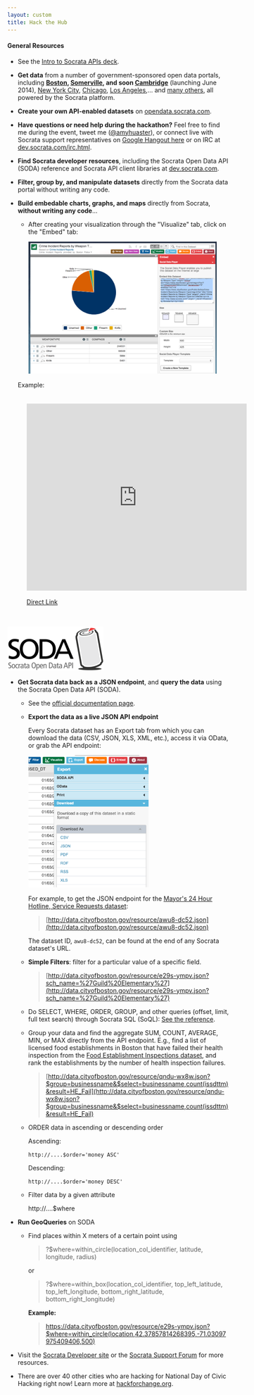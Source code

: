 ```yaml
---
layout: custom
title: Hack the Hub
---
```


#### General Resources

* See the [Intro to Socrata APIs deck](http://socrata.github.io/presentations/hackathons/2014-05-31-ndoch/#/).

* **Get data** from a number of government-sponsored open data portals, including **[Boston](https://data.cityofboston.gov), [Somerville](https://data.somervillema.gov/), and soon [Cambridge](http://www.cambridgema.gov/itd/opendata.aspx)** (launching June 2014), [New York City](https://nycopendata.socrata.com/), [Chicago](https://data.cityofchicago.org/), [Los Angeles](https://controllerdata.lacity.org/),... and [many others](http://www.socrata.com/customer-spotlight/), all powered by the Socrata platform.

* **Create your own API-enabled datasets** on [opendata.socrata.com](http://opendata.socrata.com).

* **Have questions or need help during the hackathon?** Feel free to find me during the event, tweet me ([@amyhuaster](http://twitter.com/amyhuaster)), or connect live with Socrata support representatives on [Google Hangout here](https://plus.google.com/events/ctgbej1ttlt7pnltjb75sjm68n0) or on IRC at [dev.socrata.com/irc.html](http://dev.socrata.com/irc.html).

* **Find Socrata developer resources**, including the Socrata Open Data API (SODA) reference and Socrata API client libraries at [dev.socrata.com](http://dev.socrata.com).

* **Filter, group by, and manipulate datasets** directly from the Socrata data portal without writing any code.

* **Build embedable charts, graphs, and maps** directly from Socrata, **without writing any code**... <expand></expand>

  * After creating your visualization through the "Visualize" tab, click on the "Embed" tab:

    <img src="../assets/images/embed_snapshot.png" height="300">

  Example:

  <div style="padding: 20px"><iframe width="500px" title="Crime Incident Reports by Weapon Type" height="425px" src="https://data.cityofboston.gov/w/vwgc-k7be/?cur=XOqti4O4M3T&from=root" frameborder="0" scrolling="no"><a href="https://data.cityofboston.gov/Public-Safety/Crime-Incident-Reports-by-Weapon-Type/vwgc-k7be" title="Crime Incident Reports by Weapon Type" target="_blank">Crime Incident Reports by Weapon Type</a></iframe><p><a href="https://data.cityofboston.gov/Public-Safety/Crime-Incident-Reports-by-Weapon-Type/vwgc-k7be" target="_blank">Direct Link</a></p></div>

<img src="/assets/images/soda_logo.png">

* **Get Socrata data back as a JSON endpoint**, and **query the data** using the Socrata Open Data API (SODA). <expand></expand>

  * See the [official documentation page](http://dev.socrata.com/docs/queries.html).

  * **Export the data as a live JSON API endpoint**


    Every Socrata dataset has an Export tab from which you can download the data (CSV, JSON, XLS, XML, etc.), access it via OData, or grab the API endpoint:

    <img src="../assets/images/export_snapshot.png" height="300">

    For example, to get the JSON endpoint for the [Mayor's 24 Hour Hotline, Service Requests dataset](https://data.cityofboston.gov/City-Services/Mayor-s-24-Hour-Hotline-Service-Requests/awu8-dc52):

    >[http://data.cityofboston.gov/resource/awu8-dc52.json](http://data.cityofboston.gov/resource/awu8-dc52.json)

    The dataset ID, `awu8-dc52`, can be found at the end of any Socrata dataset's URL.

  * **Simple Filters**: filter for a particular value of a specific field.

    >[http://data.cityofboston.gov/resource/e29s-ympv.json?sch_name=%27Guild%20Elementary%27](http://data.cityofboston.gov/resource/e29s-ympv.json?sch_name=%27Guild%20Elementary%27)

  * Do SELECT, WHERE, ORDER, GROUP, and other queries (offset, limit, full text search) through Socrata SQL (SoQL): [See the reference](http://dev.socrata.com/docs/queries.html).

  * Group your data and find the aggregate SUM, COUNT, AVERAGE, MIN, or MAX directly from the API endpoint. E.g., find a list of licensed food establishments in Boston that have failed their health inspection from the [Food Establishment Inspections dataset](https://data.cityofboston.gov/Health/Food-Establishment-Inspections/qndu-wx8w), and rank the establishments by the number of health inspection failures.

    >[http://data.cityofboston.gov/resource/qndu-wx8w.json?$group=businessname&$select=businessname,count(issdttm)&result=HE_Fail](http://data.cityofboston.gov/resource/qndu-wx8w.json?$group=businessname&$select=businessname,count(issdttm)&result=HE_Fail)

  * ORDER data in ascending or descending order

      Ascending:

        http://....$order='money ASC'

      Descending:

        http://....$order='money DESC'

  * Filter data by a given attribute

      http://....$where

* **Run GeoQueries** on SODA <expand></expand>

  * Find places within X meters of a certain point using 

    > ?$where=within_circle(location_col_identifier, latitude, longitude, radius)

    or

    > ?$where=within_box(location_col_identifier, top_left_latitude, top_left_longitude, bottom_right_latitude, bottom_right_longitude)

    **Example:**

    > https://data.cityofboston.gov/resource/e29s-ympv.json?$where=within_circle(location,42.37857814268395,-71.03097975409406,500)

* Visit the [Socrata Developer site](dev.socrata.com) or the [Socrata Support Forum](support.socrata.com) for more resources.

* There are over 40 other cities who are hacking for National Day of Civic Hacking right now! Learn more at [hackforchange.org](//hackforchange.org).
